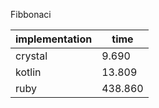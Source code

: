 Fibbonaci

| implementation | time   | 
| -------------- | ------ |
| crystal        |  9.690 | 
| kotlin         |  13.809|
| ruby           | 438.860|

